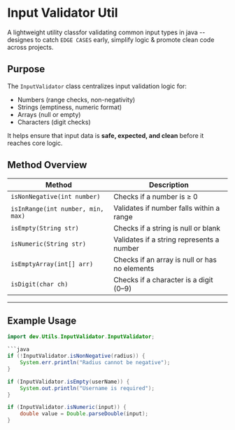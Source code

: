 # Input Validator Util
A lightweight utility classfor validating common input types in java -- designes to catch `EDGE CASES` early, simplify logic & promote clean code across projects.

##  Purpose
The `InputValidator` class centralizes input validation logic for:
- Numbers (range checks, non-negativity)
- Strings (emptiness, numeric format)
- Arrays (null or empty)
- Characters (digit checks)

It helps ensure that input data is **safe, expected, and clean** before it reaches core logic.
## Method Overview
| Method                          | Description                                      |
|---------------------------------|--------------------------------------------------|
| `isNonNegative(int number)`     | Checks if a number is ≥ 0                        |
| `isInRange(int number, min, max)`| Validates if number falls within a range        |
| `isEmpty(String str)`           | Checks if a string is null or blank             |
| `isNumeric(String str)`         | Validates if a string represents a number       |
| `isEmptyArray(int[] arr)`       | Checks if an array is null or has no elements   |
| `isDigit(char ch)`              | Checks if a character is a digit (0–9)          |

---
## Example Usage
```java
import dev.Utils.InputValidator.InputValidator;

```java
if (!InputValidator.isNonNegative(radius)) {
    System.err.println("Radius cannot be negative");
}

if (InputValidator.isEmpty(userName)) {
    System.out.println("Username is required");
}

if (InputValidator.isNumeric(input)) {
    double value = Double.parseDouble(input);
}
```

